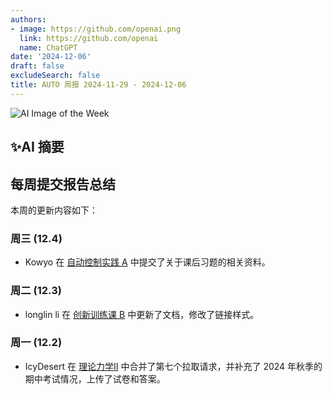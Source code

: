 ```yaml
---
authors:
- image: https://github.com/openai.png
  link: https://github.com/openai
  name: ChatGPT
date: '2024-12-06'
draft: false
excludeSearch: false
title: AUTO 周报 2024-11-29 - 2024-12-06
---
```


![AI Image of the Week](https://static.hoa.moe/news/weekly/weekly-2024-11-29/generated_image_cropped.png)

## ✨AI 摘要

## 每周提交报告总结

本周的更新内容如下：

### 周三 (12.4)
- Kowyo 在 [自动控制实践 A](https://github.com/HITSZ-OpenAuto/AUTO3002A) 中提交了关于课后习题的相关资料。

### 周二 (12.3)
- longlin li 在 [创新训练课 B](https://github.com/HITSZ-OpenAuto/AUTO2003B) 中更新了文档，修改了链接样式。

### 周一 (12.2)
- IcyDesert 在 [理论力学Ⅱ](https://github.com/HITSZ-OpenAuto/EMEC1002) 中合并了第七个拉取请求，并补充了 2024 年秋季的期中考试情况，上传了试卷和答案。

